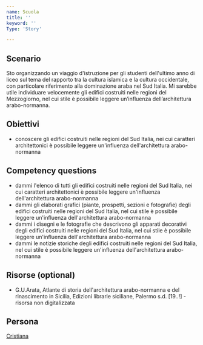 ```yaml
---
name: Scuola
title: ''
keyword: ''
Type: 'Story'

---
```


## Scenario
Sto organizzando un viaggio d'istruzione per gli studenti dell'ultimo anno di liceo sul tema del rapporto tra la cultura islamica e la cultura occidentale, con particolare riferimento alla dominazione araba nel Sud Italia. Mi sarebbe utile individuare velocemente gli edifici costruiti nelle regioni del Mezzogiorno, nel cui stile è possibile leggere un’influenza dell’architettura arabo-normanna. 

## Obiettivi
- conoscere gli edifici costruiti nelle regioni del Sud Italia, nei cui caratteri architettonici è possibile leggere un'influenza dell'architettura arabo-normanna

## Competency questions
- dammi l'elenco di tutti gli edifici costruiti nelle regioni del Sud Italia, nei cui caratteri architettonici è possibile leggere un'influenza dell'architettura arabo-normanna
- dammi gli elaborati grafici (piante, prospetti, sezioni e fotografie) degli edifici costruiti nelle regioni del Sud Italia, nel cui stile è possibile leggere un'influenza dell'architettura arabo-normanna
- dammi i disegni e le fotografie che descrivono gli apparati decorativi degli edifici costruiti nelle regioni del Sud Italia, nel cui stile è possibile leggere un'influenza dell'architettura arabo-normanna
- dammi le notizie storiche degli edifici costruiti nelle regioni del Sud Italia, nel cui stile è possibile leggere un'influenza dell'architettura arabo-normanna


## Risorse (optional)
- G.U.Arata, Atlante di storia dell'architettura arabo-normanna e del rinascimento in Sicilia, Edizioni librarie siciliane, Palermo s.d. [19..!] - risorsa non digitalizzata

## Persona
[Cristiana](https://github.com/read-project/stories/blob/main/Persona/Cristiana.md) 
